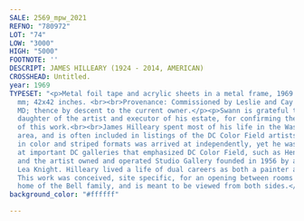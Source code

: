 ```yaml
---
SALE: 2569_mpw_2021
REFNO: "780972"
LOT: "74"
LOW: "3000"
HIGH: "5000"
FOOTNOTE: ''
DESCRIPT: JAMES HILLEARY (1924 - 2014, AMERICAN)
CROSSHEAD: Untitled.
year: 1969
TYPESET: "<p>Metal foil tape and acrylic sheets in a metal frame, 1969. 1067x1067
  mm; 42x42 inches. <br><br>Provenance: Commissioned by Leslie and Cay Bell, Bethesda,
  MD; thence by descent to the current owner.</p><p>Swann is grateful to Cecily Hilleary,
  daughter of the artist and executor of his estate, for confirming the authenticity
  of this work.<br><br>James Hilleary spent most of his life in the Washington DC
  area, and is often included in listings of the DC Color Field artists. His exploration
  in color and striped formats was arrived at independently, yet he was exhibited
  at important DC galleries that emphasized DC Color Field, such as Henri Gallery,
  and the artist owned and operated Studio Gallery founded in 1956 by artist Jeannie
  Lea Knight. Hilleary lived a life of dual careers as both a painter and an architect.
  This work was conceived, site specific, for an opening between rooms in the second
  home of the Bell family, and is meant to be viewed from both sides.</p>"
background_color: "#ffffff"

---
```

